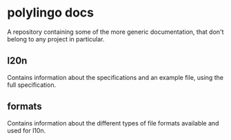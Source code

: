 # polylingo docs

A repository containing some of the more generic documentation,
that don't belong to any project in particular.

## l20n

Contains information about the specifications and an example file,
using the full specification.

## formats

Contains information about the different types of file formats available
and used for l10n.
